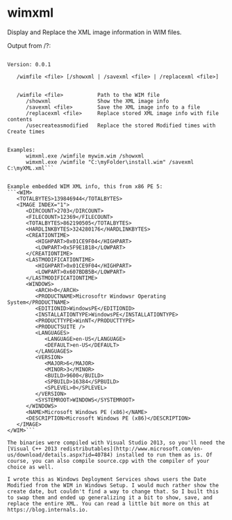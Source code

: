 wimxml
======

Display and Replace the XML image information in WIM files.

Output from /?:

```WimXML - Display and Replace the XML image information in WIM files.

Version: 0.0.1

   /wimfile <file> [/showxml | /savexml <file> | /replacexml <file>]


   /wimfile <file>           Path to the WIM file
      /showxml               Show the XML image info
      /savexml <file>        Save the XML image info to a file
      /replacexml <file>     Replace stored XML image info with file contents
      /usecreateasmodified   Replace the stored Modified times with Create times


Examples:
      wimxml.exe /wimfile mywim.wim /showxml
      wimxml.exe /wimfile "C:\myFolder\install.wim" /savexml C:\myXML.xml```

	  
Example embedded WIM XML info, this from x86 PE 5:
```<WIM>
   <TOTALBYTES>139846944</TOTALBYTES>
   <IMAGE INDEX="1">
      <DIRCOUNT>2703</DIRCOUNT>
      <FILECOUNT>12369</FILECOUNT>
      <TOTALBYTES>862190505</TOTALBYTES>
      <HARDLINKBYTES>324280176</HARDLINKBYTES>
      <CREATIONTIME>
         <HIGHPART>0x01CE9F04</HIGHPART>
         <LOWPART>0x5F9E1B18</LOWPART>
      </CREATIONTIME>
      <LASTMODIFICATIONTIME>
         <HIGHPART>0x01CE9F04</HIGHPART>
         <LOWPART>0x607BDB5B</LOWPART>
      </LASTMODIFICATIONTIME>
      <WINDOWS>
         <ARCH>0</ARCH>
         <PRODUCTNAME>Microsoftr Windowsr Operating System</PRODUCTNAME>
         <EDITIONID>WindowsPE</EDITIONID>
         <INSTALLATIONTYPE>WindowsPE</INSTALLATIONTYPE>
         <PRODUCTTYPE>WinNT</PRODUCTTYPE>
         <PRODUCTSUITE />
         <LANGUAGES>
            <LANGUAGE>en-US</LANGUAGE>
            <DEFAULT>en-US</DEFAULT>
         </LANGUAGES>
         <VERSION>
            <MAJOR>6</MAJOR>
            <MINOR>3</MINOR>
            <BUILD>9600</BUILD>
            <SPBUILD>16384</SPBUILD>
            <SPLEVEL>0</SPLEVEL>
         </VERSION>
         <SYSTEMROOT>WINDOWS</SYSTEMROOT>
      </WINDOWS>
      <NAME>Microsoft Windows PE (x86)</NAME>
      <DESCRIPTION>Microsoft Windows PE (x86)</DESCRIPTION>
   </IMAGE>
</WIM>```

The binaries were compiled with Visual Studio 2013, so you'll need the [Visual C++ 2013 redistributables](http://www.microsoft.com/en-us/download/details.aspx?id=40784) installed to run them as is. Of course, you can also compile source.cpp with the compiler of your choice as well.

I wrote this as Windows Deployment Services shows users the Date Modified from the WIM in Windows Setup. I would much rather show the create date, but couldn't find a way to change that. So I built this to swap them and ended up generalizing it a bit to show, save, and replace the entire XML. You can read a little bit more on this at https://blog.internals.io.